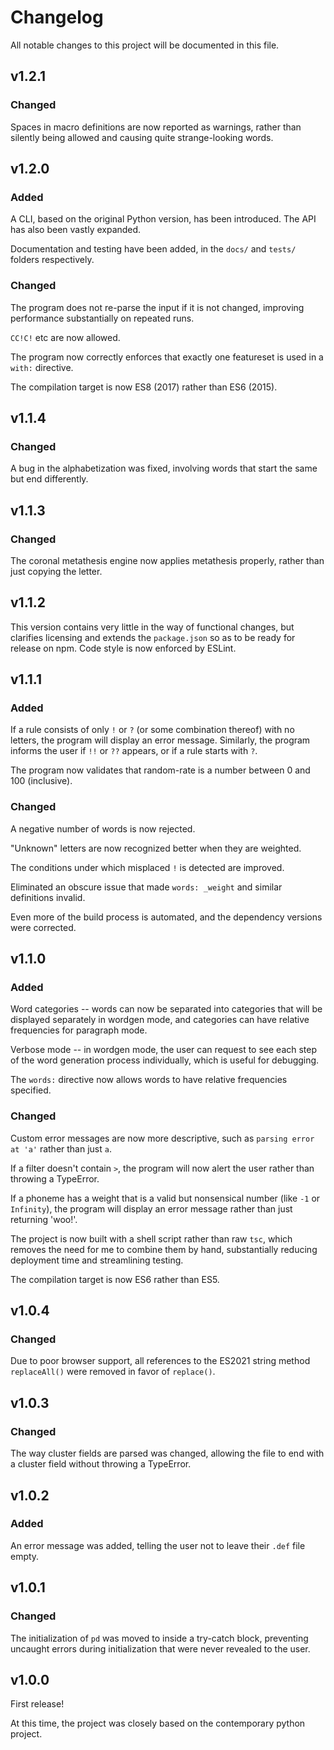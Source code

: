 # Changelog

All notable changes to this project will be documented in this file.

## v1.2.1

### Changed

Spaces in macro definitions are now reported as warnings, rather than silently
being allowed and causing quite strange-looking words.

## v1.2.0

### Added

A CLI, based on the original Python version, has been introduced. The API has
also been vastly expanded.

Documentation and testing have been added, in the `docs/` and `tests/` folders
respectively.

### Changed

The program does not re-parse the input if it is not changed, improving
performance substantially on repeated runs.

`CC!C!` etc are now allowed.

The program now correctly enforces that exactly one featureset is used in a
`with:` directive.

The compilation target is now ES8 (2017) rather than ES6 (2015).

## v1.1.4

### Changed

A bug in the alphabetization was fixed, involving words that start the same but
end differently.

## v1.1.3

### Changed

The coronal metathesis engine now applies metathesis properly, rather than just
copying the letter.

## v1.1.2

This version contains very little in the way of functional changes, but
clarifies licensing and extends the `package.json` so as to be ready for
release on npm. Code style is now enforced by ESLint.

## v1.1.1

### Added

If a rule consists of only `!` or `?` (or some combination thereof) with no
letters, the program will display an error message. Similarly, the program
informs the user if `!!` or `??` appears, or if a rule starts with `?`.

The program now validates that random-rate is a number between 0 and 100
(inclusive).

### Changed

A negative number of words is now rejected.

"Unknown" letters are now recognized better when they are weighted.

The conditions under which misplaced `!` is detected are improved.

Eliminated an obscure issue that made `words: _weight` and similar definitions
invalid.

Even more of the build process is automated, and the dependency versions were
corrected.

## v1.1.0

### Added

Word categories -- words can now be separated into categories that will be
displayed separately in wordgen mode, and categories can have relative
frequencies for paragraph mode.

Verbose mode -- in wordgen mode, the user can request to see each step of the
word generation process individually, which is useful for debugging.

The `words:` directive now allows words to have relative frequencies specified.

### Changed

Custom error messages are now more descriptive, such as `parsing error at 'a'`
rather than just `a`.

If a filter doesn't contain `>`, the program will now alert the user rather
than throwing a TypeError.

If a phoneme has a weight that is a valid but nonsensical number (like `-1`
or `Infinity`), the program will display an error message rather than just
returning 'woo!'.

The project is now built with a shell script rather than raw `tsc`, which
removes the need for me to combine them by hand, substantially reducing
deployment time and streamlining testing.

The compilation target is now ES6 rather than ES5.

## v1.0.4

### Changed

Due to poor browser support, all references to the ES2021 string method
`replaceAll()` were removed in favor of `replace()`.

## v1.0.3

### Changed

The way cluster fields are parsed was changed, allowing the file to end with
a cluster field without throwing a TypeError.

## v1.0.2

### Added

An error message was added, telling the user not to leave their `.def` file
empty.

## v1.0.1

### Changed

The initialization of `pd` was moved to inside a try-catch block, preventing
uncaught errors during initialization that were never revealed to the user.

## v1.0.0

First release!

At this time, the project was closely based on the contemporary python project.
